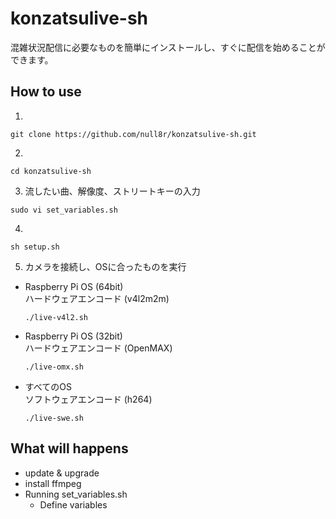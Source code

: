 # konzatsulive-sh
混雑状況配信に必要なものを簡単にインストールし、すぐに配信を始めることができます。

## How to use
1. 
  ```
  git clone https://github.com/null8r/konzatsulive-sh.git
  ```
2. 
  ```
  cd konzatsulive-sh
  ```
3. 流したい曲、解像度、ストリートキーの入力
  ```
  sudo vi set_variables.sh
  ```
4. 
  ```
  sh setup.sh
  ```
5. カメラを接続し、OSに合ったものを実行
  - Raspberry Pi OS (64bit)<br>
    ハードウェアエンコード (v4l2m2m)
    ```
    ./live-v4l2.sh
    ```
  - Raspberry Pi OS (32bit)<br>
    ハードウェアエンコード (OpenMAX)
    ```
    ./live-omx.sh
    ```
  - すべてのOS<br>
    ソフトウェアエンコード (h264)
    ```
    ./live-swe.sh
    ```

## What will happens
- update & upgrade
- install ffmpeg
- Running set_variables.sh
  - Define variables
